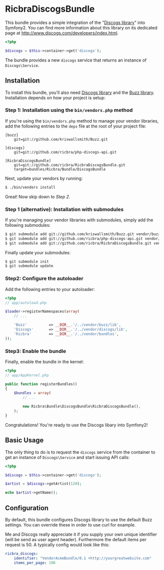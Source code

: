 RicbraDiscogsBundle
===================

This bundle provides a simple integration of the "[Discogs
library](/ricbra/php-discogs-api)" into Symfony2. You can find more
information about this library on its dedicated page at
http://www.discogs.com/developers/index.html.

``` php
<?php

$discogs = $this->container->get('discogs');
````

The bundle provides a new `discogs` service that returns an instance of
`Discogs\Service`.

## Installation

To install this bundle, you'll also need [Discogs library](/ricbra/php-discogs-api)
and the [Buzz library](/kriswallsmith/Buzz). Installation depends on how your project is setup:

### Step 1: Installation using the `bin/vendors.php` method

If you're using the `bin/vendors.php` method to manage your vendor libraries,
add the following entries to the `deps` file at the root of your project file:

```
[buzz]
    git=git://github.com/kriswallsmith/Buzz.git

[discogs]
    git=git://github.com/ricbra/php-discogs-api.git

[RicbraDiscogsBundle]
    git=git://github.com/ricbra/RicbraDiscogsBundle.git
    target=bundles/Ricbra/Bundle/DiscogsBundle
```

Next, update your vendors by running:

``` bash
$ ./bin/vendors install
```

Great! Now skip down to *Step 2*.

### Step 1 (alternative): Installation with submodules

If you're managing your vendor libraries with submodules, simply add the
following submodules:

``` bash
$ git submodule add git://github.com/kriswallsmith/Buzz.git vendor/buzz
$ git submodule add git://github.com/ricbra/php-discogs-api.git vendor/discogs
$ git submodule add git://github.com/ricbra/RicbraDiscogsBundle.git vendor/bundles/Ricbra/Bundle/DiscogsBundle
```

Finally update your submodules:

``` bash
$ git submodule init
$ git submodule update
```

### Step2: Configure the autoloader

Add the following entries to your autoloader:

``` php
<?php
// app/autoload.php

$loader->registerNamespaces(array(
    // ...

    'Buzz'          => __DIR__.'/../vendor/buzz/lib',
    'Discogs'       => __DIR__.'/../vendor/discogs/lib',
    'Ricbra'        => __DIR__.'/../vendor/bundles',
));
```

### Step3: Enable the bundle

Finally, enable the bundle in the kernel:

``` php
<?php
// app/AppKernel.php

public function registerBundles()
{
    $bundles = array(
        // ...

        new Ricbra\Bundle\DiscogsBundle\RicbraDiscogsBundle(),
    );
}
```

Congratulations! You're ready to use the Discogs libary into Symfony2!

## Basic Usage

The only thing to do is to request the `discogs` service from the container to get
an instance of `Discogs\Service` and start issuing API calls:

``` php
<?php

$discogs = $this->container->get('discogs');

$artist = $discogs->getArtist(120);

echo $artist->getName();
```

## Configuration

By default, this bundle configures Discogs library to use the default Buzz settings. You can override these in order to
use curl for example.

Me and Discogs really appreciate it if you supply your own unique identifier (will be send as user agent header).
Furthermore the default items per request is 50. A typically config would look like this:

``` yaml
ricbra_discogs:
    identifier: "VendorAcmeBundle/0.1 +http://yourgreatwebsite.com"
    items_per_page: 100
```
